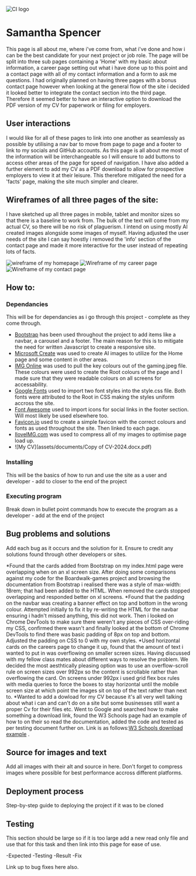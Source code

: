 ![CI logo](https://codeinstitute.s3.amazonaws.com/fullstack/ci_logo_small.png)

# Samantha Spencer

This page is all about me, where i've come from, what i've done and how i can be the best candidate for your next project or job role. The page will be split into three sub pages containing a 'Home' with my basic about information, a career page setting out what i have done up to this point and a contact page with all of my contact information and a form to ask me questions. I had originally planned on having three pages with a bonus contact page however when looking at the general flow of the site i decided it looked better to integrate the contact section into the third page. Therefore it seemed better to have an interactive option to download the PDF version of my CV for paperwork or filing for employers.

## User interactions

I would like for all of these pages to link into one another as seamlessly as possible by utilising a nav bar to move from page to page and a footer to link to my socials and GitHub accounts. As this page is all about me most of the information will be interchangeable so I will ensure to add buttons to access other areas of the page for speed of navigation. I have also added a further element to add my CV as a PDF download to allow for prospective employers to view it at their leisure. This therefore mitigated the need for a 'facts' page, making the site much simpler and clearer.

## Wireframes of all three pages of the site:

I have sketched up all three pages in mobile, tablet and monitor sizes so that there is a baseline to work from. The bulk of the text will come from my actual CV, so there will be no risk of plaguerism. I intend on using mostly AI created images alongside some images of myself. Having adjusted the user needs of the site I can say hoestly i removed the 'info' section of the contact page and made it more interactive for the user instead of repeating lots of facts.

![wireframe of my homepage](home-page-wireframe.png)
![Wireframe of my career page](career-page-wireframe.png)
![Wireframe of my contact page](contact-page-wireframe.png)

## How to:

### Dependancies

This will be for dependancies as i go through this project - complete as they come through.
+ [Bootstrap](https://getbootstrap.com/) has been used throughout the project to add items like a navbar, a carousel and a footer. The main reason for this is to mitigate the need for written Javascript to create a responsive site.
+ [Microsoft Create](https://create.microsoft.com/en-us/features/ai-image-generator) was used to create AI images to utilize for the Home page and some content in other areas.
+ [IMG Online](https://www.imgonline.com.ua/eng/get-dominant-colors.php) was used to pull the key colours out of the gaming.jpeg file. These colours were used to create the Root colours of the page and I made sure that they were readable colours on all screens for accessability.
+ [Google Fonts](https://fonts.google.com/) used to import two font styles into the style.css file. Both fonts were attributed to the Root in CSS making the styles uniform accross the site.
+ [Font Awesome](https://fontawesome.com/) used to import icons for social links in the footer section. Will most likely be used elsewhere too.
+ [Favicon.io](https://favicon.io/#google_vignette) used to create a simple favicon with the correct colours and fonts as used throughout the site. Then linked to each page.
+ [IloveIMG.com](https://www.iloveimg.com/) was used to compress all of my images to optimise page load up.
+ ![My CV](assets/documents/Copy of CV-2024.docx.pdf)

### Installing

This will be the basics of how to run and use the site as a user and developer - add to closer to the end of the project

### Executing program

Break down in bullet point commands how to execute the program as a developer - add at the end of the project

## Bug problems and solutions

Add each bug as it occurs and the solution for it.
Ensure to credit any solutions found through other developers or sites.

*Found that the cards added from Bootstrap on my index.html page were overlapping when on an xl screen size. After doing some comparisons against my code for the Boardwalk-games project and browsing the documentation from Bootstrap i realised there was a style of max-width: 18rem; that had been added to the HTML. When removed the cards stopped overlapping and responded better on xl screens.
*Found that the padding on the navbar was creating a banner effect on top and bottom in the wrong colour. Attempted initially to fix it by re-writing the HTML for the navbar ensuring i hadn't missed anything, this did not work. Then i looked on Chrome DevTools to make sure there weren't any pieces of CSS over-riding my CSS, confirmed there wasn't and finally looked at the bottom of Chrome DevTools to find there was basic padding of 8px on top and bottom. Adjusted the padding on CSS to 0 with my own styles.
*Used horizontal cards on the careers page to change it up, found that the amount of text i wanted to put in was overflowing on smaller screen sizes. Having discussed with my fellow class mates about different ways to resolve the problem. We decided the most aesthtically pleasing option was to use an overflow-scroll rule on screen sizes over 992px so the content is scrollable rather than overflowing the card. On screens under 992px i used grid flex box rules with media queries to force the boxes to stay horizontal until the mobile screen size at which point the images sit on top of the text rather than next to.
*Wanted to add a dowload for my CV because it's all very well talking about what i can and can't do on a site but some businesses still want a proper Cv for their files etc. Went to Google and searched how to make something a download link, found the W3 Schools page had an example of how to on their so read the documentation, added the code and tested as per testing document further on. Link is as follows:[W3 Schools download example](https://www.w3schools.com/howto/howto_html_download_link.asp) .

## Source for images and text

Add all images with their alt and source in here.
Don't forget to compress images where possible for best performance accross different platforms.


## Deployment process

Step-by-step guide to deploying the project if it was to be cloned

## Testing

This section should be large so if it is too large add a new read only file and use that for this task and then link into this page for ease of use.

-Expected
-Testing
-Result
-Fix

Link up to bug fixes here also.
